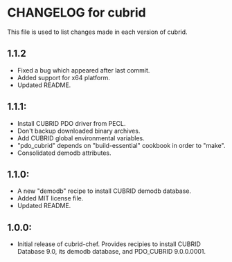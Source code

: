 # CHANGELOG for cubrid

This file is used to list changes made in each version of cubrid.

## 1.1.2

- Fixed a bug which appeared after last commit.
- Added support for x64 platform.
- Updated README.

## 1.1.1:

- Install CUBRID PDO driver from PECL.
- Don't backup downloaded binary archives.
- Add CUBRID global environmental variables.
- "pdo_cubrid" depends on "build-essential" cookbook in order to "make".
- Consolidated demodb attributes.

## 1.1.0:

- A new "demodb" recipe to install CUBRID demodb database.
- Added MIT license file.
- Updated README.

## 1.0.0:

- Initial release of cubrid-chef. Provides recipies to install CUBRID Database 9.0, its demodb database, and PDO_CUBRID 9.0.0.0001.

